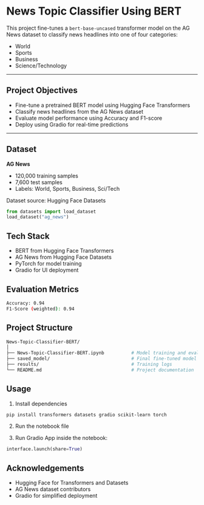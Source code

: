 # News Topic Classifier Using BERT

This project fine-tunes a `bert-base-uncased` transformer model on the AG News dataset to classify news headlines into one of four categories:

-  World
-  Sports
-  Business
-  Science/Technology

---

## Project Objectives

- Fine-tune a pretrained BERT model using Hugging Face Transformers
- Classify news headlines from the AG News dataset
- Evaluate model performance using Accuracy and F1-score
- Deploy using Gradio for real-time predictions

---

## Dataset

**AG News**  
- 120,000 training samples  
- 7,600 test samples  
- Labels: World, Sports, Business, Sci/Tech

Dataset source: Hugging Face Datasets  

```python
from datasets import load_dataset
load_dataset("ag_news")
```

## Tech Stack

- BERT from Hugging Face Transformers
- AG News from Hugging Face Datasets
- PyTorch for model training
- Gradio for UI deployment


## Evaluation Metrics

```bash
Accuracy: 0.94
F1-Score (weighted): 0.94
```

## Project Structure

```bash
News-Topic-Classifier-BERT/
│
├── News-Topic-Classifier-BERT.ipynb          # Model training and evaluation, also contains Gradio Interface
├── saved_model/                              # Final fine-tuned model
├── results/                                  # Training logs
└── README.md                                 # Project documentation
```

## Usage
1. Install dependencies

```bash
pip install transformers datasets gradio scikit-learn torch
```

2. Run the notebook file
   
3. Run Gradio App inside the notebook:

```python
interface.launch(share=True)
```

## Acknowledgements
- Hugging Face for Transformers and Datasets
- AG News dataset contributors
- Gradio for simplified deployment
